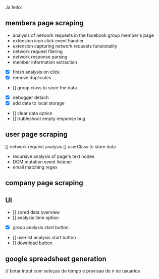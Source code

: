 Ja feito:
## members page scraping
- analysis of network requests in the facebook group member's page
- extension icon click event handler
- extension capturing network requests funsionality
- network request filering
- network response parsing
- member information extraction
- [x] finish analysis on click
- [x] remove duplicates
- [] group class to store the data
- [x] debugger detach
- [x] add data to local storage
- [] clear data option
- [] trubleshoot empty response bug

## user page scraping
[] network request analysis
[] userClass to store data
- recursive analysis of page's text nodes
- DOM mutation event listener
- email matching regex

## company page scraping

## UI
- [] sored data overview
- [] analysis time option
- [x] group analysis start button
- [] userlist analysis start button
- [] download button

## google spreadsheet generation

// botar input com seleçao do tempo e previsao de n de usuarios